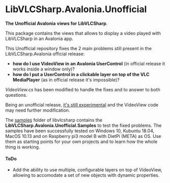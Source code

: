 # LibVLCSharp.Avalonia.Unofficial

**The** **Unofficial Avalonia** **views for** **LibVLCSharp**.

This package contains the views that allows to display a video played with LibVLCSharp in an Avalonia app.

This Unofficial repository fixes the 2 main problems still present in the LibVLCSharp.Avalonia official release: 

- **how do I use VideoView in an Avalonia UserControl** (in official release it works inside a window only)?
- **how do I put a UserControl in a clickable layer on top of the VLC MediaPlayer** (as in official release it's impossible)?

*VideoView.cs* has been modified to handle the fixes and to answer to both questions.

Being an unofficial release, <u>it's still experimental</u> and the VideoView code may need further modification.

The [samples](https://github.com/radiolondra/libvlcsharp/tree/3.x/samples/LibVLCSharp.Avalonia.Unofficial.Samples) folder of libvlcsharp contains the **LibVLCSharp.Avalonia.Unofficial.Samples** to test the fixed problems.
The samples have been successfully tested on Windows 10, Kubuntu 18.04, MacOS 10.13 and on Raspberry pi3 model B with DietPi (META) as OS.
Use them as starting points for your own projects and to learn how the whole thing is working.

#### ToDo

- Add the ability to use multiple, configurable layers on top of VideoView, allowing to accomodate a set of new objects with dynamic properties. 